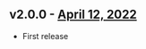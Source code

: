 ## v2.0.0 - [April 12, 2022](https://github.com/lando/pkg-action/releases/tag/v2.0.0)

* First release

